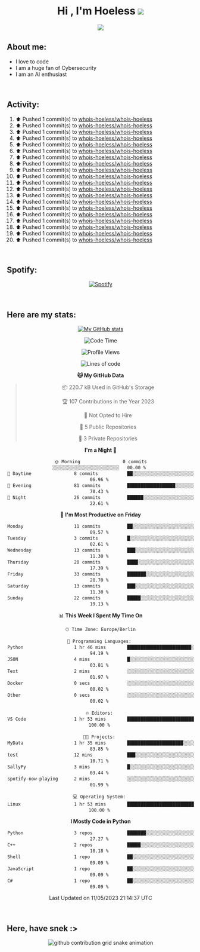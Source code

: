 <h1 align="center">Hi , I'm Hoeless <img src="https://media.giphy.com/media/hvRJCLFzcasrR4ia7z/giphy.gif" width="35"></h1>
<p align="center">
  <a href="https://github.com/whois-hoeless"><img src="https://readme-typing-svg.demolab.com?font=Roboto+Mono&weight=300&size=28&duration=4000&pause=100&color=C109F7&center=true&vCenter=true&width=580&height=127&lines=I'm+a+programmer;I'm+an+AI+enthusiast;I'm+a+big+fan+of+Neural+Networks;I'm+interested+in+Computer+Science;I+love+Cybersecurity;By+the+way+I+use+Arch+%F0%9F%92%80"></a>
</p>

## About me:

- I love to code
- I am a huge fan of Cybersecurity
- I am an AI enthusiast 

<br>

## Activity:

<!--RECENT_ACTIVITY:start-->
1. ⬆️ Pushed 1 commit(s) to [whois-hoeless/whois-hoeless](https://github.com/whois-hoeless/whois-hoeless)<br>
2. ⬆️ Pushed 1 commit(s) to [whois-hoeless/whois-hoeless](https://github.com/whois-hoeless/whois-hoeless)<br>
3. ⬆️ Pushed 1 commit(s) to [whois-hoeless/whois-hoeless](https://github.com/whois-hoeless/whois-hoeless)<br>
4. ⬆️ Pushed 1 commit(s) to [whois-hoeless/whois-hoeless](https://github.com/whois-hoeless/whois-hoeless)<br>
5. ⬆️ Pushed 1 commit(s) to [whois-hoeless/whois-hoeless](https://github.com/whois-hoeless/whois-hoeless)<br>
6. ⬆️ Pushed 1 commit(s) to [whois-hoeless/whois-hoeless](https://github.com/whois-hoeless/whois-hoeless)<br>
7. ⬆️ Pushed 1 commit(s) to [whois-hoeless/whois-hoeless](https://github.com/whois-hoeless/whois-hoeless)<br>
8. ⬆️ Pushed 1 commit(s) to [whois-hoeless/whois-hoeless](https://github.com/whois-hoeless/whois-hoeless)<br>
9. ⬆️ Pushed 1 commit(s) to [whois-hoeless/whois-hoeless](https://github.com/whois-hoeless/whois-hoeless)<br>
10. ⬆️ Pushed 1 commit(s) to [whois-hoeless/whois-hoeless](https://github.com/whois-hoeless/whois-hoeless)<br>
11. ⬆️ Pushed 1 commit(s) to [whois-hoeless/whois-hoeless](https://github.com/whois-hoeless/whois-hoeless)<br>
12. ⬆️ Pushed 1 commit(s) to [whois-hoeless/whois-hoeless](https://github.com/whois-hoeless/whois-hoeless)<br>
13. ⬆️ Pushed 1 commit(s) to [whois-hoeless/whois-hoeless](https://github.com/whois-hoeless/whois-hoeless)<br>
14. ⬆️ Pushed 1 commit(s) to [whois-hoeless/whois-hoeless](https://github.com/whois-hoeless/whois-hoeless)<br>
15. ⬆️ Pushed 1 commit(s) to [whois-hoeless/whois-hoeless](https://github.com/whois-hoeless/whois-hoeless)<br>
16. ⬆️ Pushed 1 commit(s) to [whois-hoeless/whois-hoeless](https://github.com/whois-hoeless/whois-hoeless)<br>
17. ⬆️ Pushed 1 commit(s) to [whois-hoeless/whois-hoeless](https://github.com/whois-hoeless/whois-hoeless)<br>
18. ⬆️ Pushed 1 commit(s) to [whois-hoeless/whois-hoeless](https://github.com/whois-hoeless/whois-hoeless)<br>
19. ⬆️ Pushed 1 commit(s) to [whois-hoeless/whois-hoeless](https://github.com/whois-hoeless/whois-hoeless)<br>
20. ⬆️ Pushed 1 commit(s) to [whois-hoeless/whois-hoeless](https://github.com/whois-hoeless/whois-hoeless)<br>
<!--RECENT_ACTIVITY:end-->

<br>

## Spotify:

<div align="center">

[![Spotify](https://whois-hoeless.vercel.app/api/spotify)](https://open.spotify.com/user/heanchenhorst)
</div>

<br>

## Here are my stats:

<div align="center">
  
[![My GitHub stats](https://github-readme-stats.vercel.app/api?username=whois-hoeless&count_private=true&show_icons=true&theme=radical)](https://github.com/whois-hoeless)
<!--START_SECTION:waka-->
![Code Time](http://img.shields.io/badge/Code%20Time-1%20hr%2053%20mins-blue)

![Profile Views](http://img.shields.io/badge/Profile%20Views-2-blue)

![Lines of code](https://img.shields.io/badge/From%20Hello%20World%20I%27ve%20Written-22.2%20thousand%20lines%20of%20code-blue)

**🐱 My GitHub Data** 

> 📦 220.7 kB Used in GitHub's Storage 
 > 
> 🏆 107 Contributions in the Year 2023
 > 
> 🚫 Not Opted to Hire
 > 
> 📜 5 Public Repositories 
 > 
> 🔑 3 Private Repositories 
 > 
**I'm a Night 🦉** 

```text
🌞 Morning                0 commits           ░░░░░░░░░░░░░░░░░░░░░░░░░   00.00 % 
🌆 Daytime                8 commits           ██░░░░░░░░░░░░░░░░░░░░░░░   06.96 % 
🌃 Evening                81 commits          ██████████████████░░░░░░░   70.43 % 
🌙 Night                  26 commits          ██████░░░░░░░░░░░░░░░░░░░   22.61 % 
```
📅 **I'm Most Productive on Friday** 

```text
Monday                   11 commits          ██░░░░░░░░░░░░░░░░░░░░░░░   09.57 % 
Tuesday                  3 commits           █░░░░░░░░░░░░░░░░░░░░░░░░   02.61 % 
Wednesday                13 commits          ███░░░░░░░░░░░░░░░░░░░░░░   11.30 % 
Thursday                 20 commits          ████░░░░░░░░░░░░░░░░░░░░░   17.39 % 
Friday                   33 commits          ███████░░░░░░░░░░░░░░░░░░   28.70 % 
Saturday                 13 commits          ███░░░░░░░░░░░░░░░░░░░░░░   11.30 % 
Sunday                   22 commits          █████░░░░░░░░░░░░░░░░░░░░   19.13 % 
```


📊 **This Week I Spent My Time On** 

```text
🕑︎ Time Zone: Europe/Berlin

💬 Programming Languages: 
Python                   1 hr 46 mins        ████████████████████████░   94.19 % 
JSON                     4 mins              █░░░░░░░░░░░░░░░░░░░░░░░░   03.81 % 
Text                     2 mins              ░░░░░░░░░░░░░░░░░░░░░░░░░   01.97 % 
Docker                   0 secs              ░░░░░░░░░░░░░░░░░░░░░░░░░   00.02 % 
Other                    0 secs              ░░░░░░░░░░░░░░░░░░░░░░░░░   00.02 % 

🔥 Editors: 
VS Code                  1 hr 53 mins        █████████████████████████   100.00 % 

🐱‍💻 Projects: 
MyData                   1 hr 35 mins        █████████████████████░░░░   83.85 % 
test                     12 mins             ███░░░░░░░░░░░░░░░░░░░░░░   10.71 % 
SallyPy                  3 mins              █░░░░░░░░░░░░░░░░░░░░░░░░   03.44 % 
spotify-now-playing      2 mins              ░░░░░░░░░░░░░░░░░░░░░░░░░   01.99 % 

💻 Operating System: 
Linux                    1 hr 53 mins        █████████████████████████   100.00 % 
```

**I Mostly Code in Python** 

```text
Python                   3 repos             ███████░░░░░░░░░░░░░░░░░░   27.27 % 
C++                      2 repos             █████░░░░░░░░░░░░░░░░░░░░   18.18 % 
Shell                    1 repo              ██░░░░░░░░░░░░░░░░░░░░░░░   09.09 % 
JavaScript               1 repo              ██░░░░░░░░░░░░░░░░░░░░░░░   09.09 % 
C#                       1 repo              ██░░░░░░░░░░░░░░░░░░░░░░░   09.09 % 
```




 Last Updated on 11/05/2023 21:14:37 UTC
<!--END_SECTION:waka-->
</div>
<br>

## Here, have snek :>
<div align="center">
<picture>
  <source media="(prefers-color-scheme: dark)" srcset="https://raw.githubusercontent.com/whois-hoeless/whois-hoeless/output/github-contribution-grid-snake-dark.svg">
  <source media="(prefers-color-scheme: light)" srcset="https://raw.githubusercontent.com/whois-hoeless/whois-hoeless/output/github-contribution-grid-snake.svg">
  <img alt="github contribution grid snake animation" src="https://raw.githubusercontent.com/whois-hoeless/whois-hoeless/output/github-contribution-grid-snake.svg">
</div>
